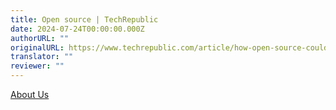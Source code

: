 ```yaml
---
title: Open source | TechRepublic
date: 2024-07-24T00:00:00.000Z
authorURL: ""
originalURL: https://www.techrepublic.com/article/how-open-source-could-help-empower-social-change/
translator: ""
reviewer: ""
---
```


[About Us][1]

<!-- more -->

[1]: https://www.techrepublic.com/about/